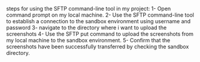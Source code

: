 steps for using the SFTP command-line tool in my project:
1- Open command prompt on my local machine.
2- Use the SFTP command-line tool to establish a connection to the sandbox environment using username and password
3-  navigate to the directory where i want to upload the screenshots
4- Use the SFTP put command to upload the screenshots from my local machine to the sandbox environment.
5- Confirm that the screenshots have been successfully transferred by checking the sandbox directory.
